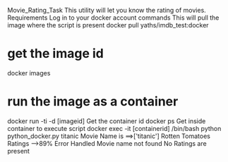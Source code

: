  Movie_Rating_Task
 This utility will let you know the rating of movies.
 Requirements Log in to your docker account
 commands
This will pull the image where the script is present
docker pull yaths/imdb_test:docker
# get the image id
docker images
# run the image as a container
docker run -ti -d [imageid]
Get the container id
docker ps
Get inside container to execute script
docker exec -it [containerid] /bin/bash
python python_docker.py titanic
Movie Name is ==>['titanic']
Rotten Tomatoes Ratings -->89%
Error Handled
Movie name not found
No Ratings are present
